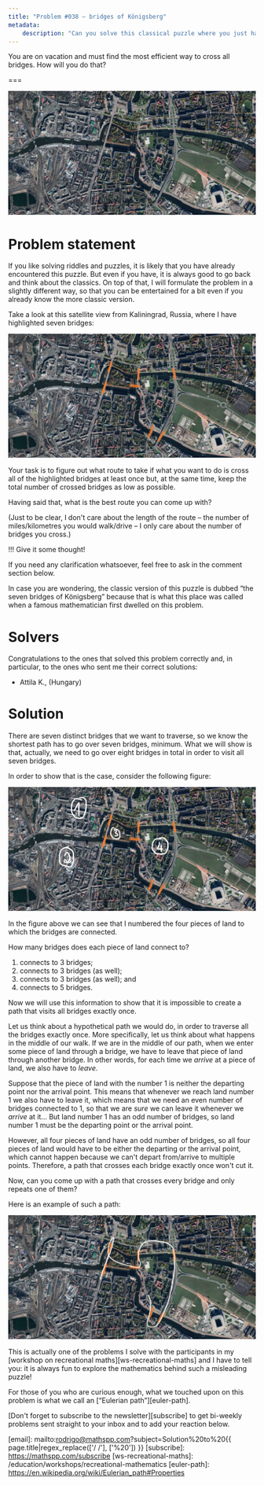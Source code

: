 ```yaml
---
title: "Problem #038 – bridges of Königsberg"
metadata:
    description: "Can you solve this classical puzzle where you just have to cross some bridges?"
---
```


You are on vacation and must find the most efficient way to
cross all bridges.
How will you do that?

===

![](thumbnail.webp "Satellite view of Kaliningrad, Russia.")

# Problem statement

If you like solving riddles and puzzles, it is likely that you have
already encountered this puzzle.
But even if you have, it is always good to go back
and think about the classics.
On top of that, I will formulate the problem in a slightly different
way, so that you can be entertained for a bit even if you already
know the more classic version.

Take a look at this satellite view from Kaliningrad, Russia,
where I have highlighted seven bridges:

![](_bridges.webp "Seven highlighted bridges in Kaliningrad, Russia.")

Your task is to figure out what route to take if what you want to do
is cross all of the highlighted bridges at least once but,
at the same time, keep the total number of crossed bridges as low
as possible.

Having said that, what is the best route you can come up with?

(Just to be clear, I don't care about the length of the route –
the number of miles/kilometres you would walk/drive – I only
care about the number of bridges you cross.)


!!! Give it some thought!

If you need any clarification whatsoever, feel free to ask in the comment section below.

In case you are wondering, the classic version of this puzzle is
dubbed “the seven bridges of Königsberg” because that
is what this place was called when a famous mathematician first
dwelled on this problem.


# Solvers

Congratulations to the ones that solved this problem correctly and, in particular, to the ones
who sent me their correct solutions:

 - Attila K., (Hungary)


# Solution

There are seven distinct bridges that we want to traverse,
so we know the shortest path has to go over seven bridges, minimum.
What we will show is that, actually, we need to go over eight bridges
in total in order to visit all seven bridges.

In order to show that is the case, consider the following figure:

![](_bridges_lands.webp "Numbered pieces of land connected to the bridges.")

In the figure above we can see that I numbered the four pieces
of land to which the bridges are connected.

How many bridges does each piece of land connect to?

 1. connects to 3 bridges;
 2. connects to 3 bridges (as well);
 3. connects to 3 bridges (as well); and
 4. connects to 5 bridges.

Now we will use this information to show that it is impossible to create
a path that visits all bridges exactly once.

Let us think about a hypothetical path we would do,
in order to traverse all the bridges exactly once.
More specifically, let us think about what happens
in the middle of our walk.
If we are in the middle of our path,
when we enter some piece of land through a bridge,
we have to leave that piece of land through another bridge.
In other words, for each time we _arrive_ at a piece of land,
we also have to _leave_.

Suppose that the piece of land with the number $1$ is neither
the departing point nor the arrival point.
This means that whenever we reach land number $1$ we also have to leave it,
which means that we need an even number of bridges connected to $1$,
so that we are _sure_ we can leave it whenever we _arrive_ at it...
But land number $1$ has an odd number of bridges,
so land number $1$ must be the departing point or the arrival point.

However, all four pieces of land have an odd number of bridges,
so all four pieces of land would have to be either the departing
or the arrival point, which cannot happen because we can't
depart from/arrive to multiple points.
Therefore, a path that crosses each bridge exactly once won't cut it.

Now, can you come up with a path that crosses every bridge
and only repeats one of them?

Here is an example of such a path:

![](_shortest_path.webp "An example of a shortest path to visit all seven bridges at least once.")

This is actually one of the problems I solve with the participants
in my [workshop on recreational maths][ws-recreational-maths]
and I have to tell you: it is always fun to explore the mathematics
behind such a misleading puzzle!

For those of you who are curious enough,
what we touched upon on this problem is what we call an
[“Eulerian path”][euler-path].


[Don't forget to subscribe to the newsletter][subscribe] to get bi-weekly
problems sent straight to your inbox and to add your reaction below.

[email]: mailto:rodrigo@mathspp.com?subject=Solution%20to%20{{ page.title|regex_replace(['/ /'], ['%20']) }}
[subscribe]: https://mathspp.com/subscribe
[ws-recreational-maths]: /education/workshops/recreational-mathematics
[euler-path]: https://en.wikipedia.org/wiki/Eulerian_path#Properties
